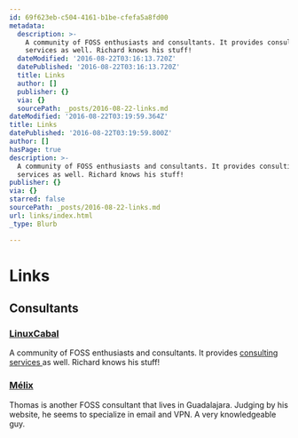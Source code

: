 ```yaml
---
id: 69f623eb-c504-4161-b1be-cfefa5a8fd00
metadata:
  description: >-
    A community of FOSS enthusiasts and consultants. It provides consulting
    services as well. Richard knows his stuff!
  dateModified: '2016-08-22T03:16:13.720Z'
  datePublished: '2016-08-22T03:16:13.720Z'
  title: Links
  author: []
  publisher: {}
  via: {}
  sourcePath: _posts/2016-08-22-links.md
dateModified: '2016-08-22T03:19:59.364Z'
title: Links
datePublished: '2016-08-22T03:19:59.800Z'
author: []
hasPage: true
description: >-
  A community of FOSS enthusiasts and consultants. It provides consulting
  services as well. Richard knows his stuff!
publisher: {}
via: {}
starred: false
sourcePath: _posts/2016-08-22-links.md
url: links/index.html
_type: Blurb

---
```

# Links

## **Consultants**

### **[LinuxCabal][0]**

A community of FOSS enthusiasts and consultants. It provides [consulting services ][1]as well. Richard knows his stuff!

### **[Mélix][2]**

Thomas is another FOSS consultant that lives in Guadalajara. Judging by his website, he seems to specialize in email and VPN. A very knowledgeable guy.

[0]: http://linuxcabal.org/
[1]: http://linuxcabal.com/
[2]: http://melix.mx/